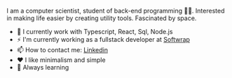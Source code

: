 I am a computer scientist, student of back-end programming 👨‍💻. Interested in making life easier by creating utility tools. Fascinated by space.

- 🔭 I currently work with Typescript, React, Sql, Node.js
- ⚡ I'm currently working as a fullstack developer at <a href="https://softwrap.com.br/" target="_blank">Softwrap</a>
- 📫 How to contact me: <a href="https://www.linkedin.com/in/wesleyisrael/">Linkedin</a>
- ❤️ I like minimalism and simple
- 🌱 Always learning
